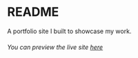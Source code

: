 # README
A portfolio site I built to showcase my work.

###### You can preview the live site [here](https://paulkiio.github.io/Portfolio-Page/)

